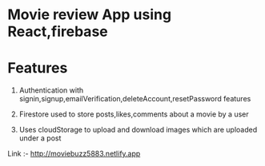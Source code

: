 # Movie review App using React,firebase

# Features

1) Authentication with signin,signup,emailVerification,deleteAccount,resetPassword features

2) Firestore used to store posts,likes,comments about a movie by a user

3) Uses cloudStorage to upload and download images which are uploaded under a post


Link :- http://moviebuzz5883.netlify.app


